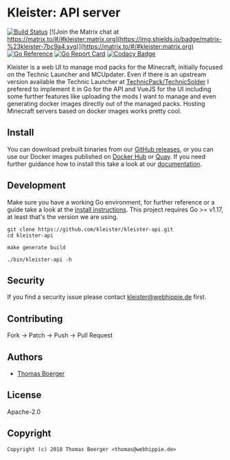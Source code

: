 # Kleister: API server

[![Build Status](https://github.com/kleister/kleister-api/actions/workflows/general.yml/badge.svg)](https://github.com/kleister/kleister-api/actions) [![Join the Matrix chat at https://matrix.to/#/#kleister:matrix.org](https://img.shields.io/badge/matrix-%23kleister-7bc9a4.svg)](https://matrix.to/#/#kleister:matrix.org) [![Go Reference](https://pkg.go.dev/badge/github.com/kleister/kleister-api.svg)](https://pkg.go.dev/github.com/kleister/kleister-api) [![Go Report Card](https://goreportcard.com/badge/github.com/kleister/kleister-api)](https://goreportcard.com/report/github.com/kleister/kleister-api) [![Codacy Badge](https://app.codacy.com/project/badge/Grade/c4d0c564f786486c93e37d62db312746)](https://www.codacy.com/gh/kleister/kleister-api/dashboard?utm_source=github.com&amp;utm_medium=referral&amp;utm_content=kleister/kleister-api&amp;utm_campaign=Badge_Grade)

Kleister is a web UI to manage mod packs for the Minecraft, initially focused on
the Technic Launcher and MCUpdater. Even if there is an upstream version
available the Technic Launcher at [TechnicPack/TechnicSolder][solder] I prefered
to implement it in Go for the API and VueJS for the UI including some further
features like uploading the mods I want to manage and even generating docker
images directly out of the managed packs. Hosting Minecraft servers based on
docker images works pretty cool.

## Install

You can download prebuilt binaries from our [GitHub releases][releases], or you
can use our Docker images published on [Docker Hub][dockerhub] or [Quay][quay].
If you need further guidance how to install this take a look at our
[documentation][docs].

## Development

Make sure you have a working Go environment, for further reference or a guide
take a look at the [install instructions][golang]. This project requires
Go >= v1.17, at least that's the version we are using.

```console
git clone https://github.com/kleister/kleister-api.git
cd kleister-api

make generate build

./bin/kleister-api -h
```

## Security

If you find a security issue please contact
[kleister@webhippie.de](mailto:kleister@webhippie.de) first.

## Contributing

Fork -> Patch -> Push -> Pull Request

## Authors

-   [Thomas Boerger](https://github.com/tboerger)

## License

Apache-2.0

## Copyright

```console
Copyright (c) 2018 Thomas Boerger <thomas@webhippie.de>
```

[releases]: https://github.com/kleister/kleister-api/releases
[dockerhub]: https://hub.docker.com/r/kleister/kleister-api/tags/
[quay]: https://quay.io/repository/kleister/kleister-api?tab=tags
[docs]: https://kleister.eu/
[golang]: http://golang.org/doc/install.html
[solder]: https://github.com/TechnicPack/TechnicSolder
